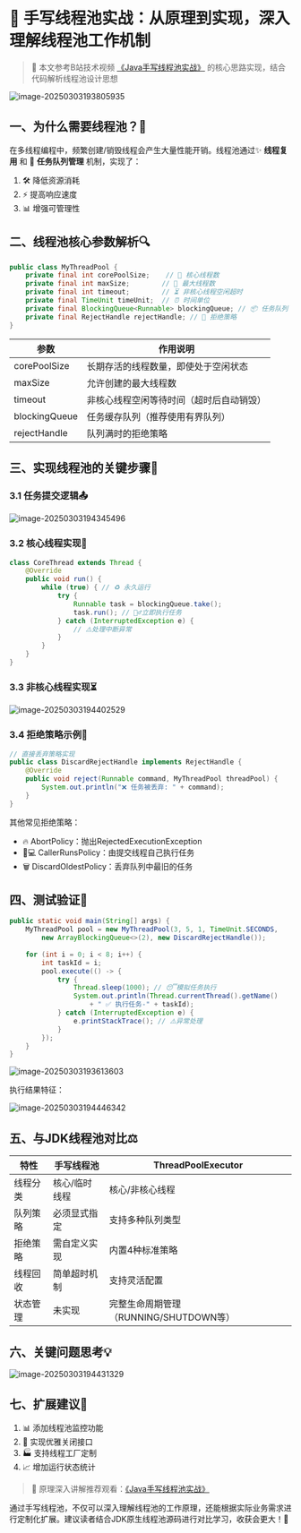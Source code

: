 # 🚀 手写线程池实战：从原理到实现，深入理解线程池工作机制

> 📌 本文参考B站技术视频 [《Java手写线程池实战》](https://www.bilibili.com/video/BV1cJf2YXEw3/) 的核心思路实现，结合代码解析线程池设计思想

![image-20250303193805935](https://imgtu.oss-cn-beijing.aliyuncs.com/blog_img/image-20250303193805935.png)

## 一、为什么需要线程池？🤔

在多线程编程中，频繁创建/销毁线程会产生大量性能开销。线程池通过✨ **线程复用** 和 🎯 **任务队列管理** 机制，实现了：

1. 🛠️ 降低资源消耗
2. ⚡ 提高响应速度
3. 📊 增强可管理性

## 二、线程池核心参数解析🔍

```java
public class MyThreadPool {
    private final int corePoolSize;    // 🧠 核心线程数
    private final int maxSize;        // 🚀 最大线程数
    private final int timeout;        // ⏳ 非核心线程空闲超时
    private final TimeUnit timeUnit;  // ⏰ 时间单位
    private final BlockingQueue<Runnable> blockingQueue; // 📦 任务队列
    private final RejectHandle rejectHandle; // 🚧 拒绝策略
}
```

| 参数          | 作用说明                                 |
| ------------- | ---------------------------------------- |
| corePoolSize  | 长期存活的线程数量，即使处于空闲状态     |
| maxSize       | 允许创建的最大线程数                     |
| timeout       | 非核心线程空闲等待时间（超时后自动销毁） |
| blockingQueue | 任务缓存队列（推荐使用有界队列）         |
| rejectHandle  | 队列满时的拒绝策略                       |

## 三、实现线程池的关键步骤🔨

### 3.1 任务提交逻辑📤

![image-20250303194345496](https://imgtu.oss-cn-beijing.aliyuncs.com/blog_img/image-20250303194345496.png)

### 3.2 核心线程实现💪

```java
class CoreThread extends Thread {
    @Override
    public void run() {
        while (true) { // ♻️ 永久运行
            try {
                Runnable task = blockingQueue.take();
                task.run(); // 🏃♂️立即执行任务
            } catch (InterruptedException e) {
                // ⚠️处理中断异常
            }
        }
    }
}
```

### 3.3 非核心线程实现⏳

![image-20250303194402529](https://imgtu.oss-cn-beijing.aliyuncs.com/blog_img/image-20250303194402529.png)

### 3.4 拒绝策略示例🚨

```java
// 直接丢弃策略实现
public class DiscardRejectHandle implements RejectHandle {
    @Override
    public void reject(Runnable command, MyThreadPool threadPool) {
        System.out.println("❌ 任务被丢弃: " + command);
    }
}
```

其他常见拒绝策略：
- 🔥 AbortPolicy：抛出RejectedExecutionException
- 👨💻 CallerRunsPolicy：由提交线程自己执行任务
- 🗑️ DiscardOldestPolicy：丢弃队列中最旧的任务

## 四、测试验证🔬

```java
public static void main(String[] args) {
    MyThreadPool pool = new MyThreadPool(3, 5, 1, TimeUnit.SECONDS, 
        new ArrayBlockingQueue<>(2), new DiscardRejectHandle());
    
    for (int i = 0; i < 8; i++) {
        int taskId = i;
        pool.execute(() -> {
            try {
                Thread.sleep(1000); // 😴模拟任务执行
                System.out.println(Thread.currentThread().getName() 
                    + " ✅ 执行任务-" + taskId);
            } catch (InterruptedException e) {
                e.printStackTrace(); // ⚠️异常处理
            }
        });
    }
}
```

![image-20250303193613603](https://imgtu.oss-cn-beijing.aliyuncs.com/blog_img/image-20250303193613603.png)

执行结果特征：

![image-20250303194446342](https://imgtu.oss-cn-beijing.aliyuncs.com/blog_img/image-20250303194446342.png)

## 五、与JDK线程池对比⚖️

| 特性     | 手写线程池    | ThreadPoolExecutor                     |
| -------- | ------------- | -------------------------------------- |
| 线程分类 | 核心/临时线程 | 核心/非核心线程                        |
| 队列策略 | 必须显式指定  | 支持多种队列类型                       |
| 拒绝策略 | 需自定义实现  | 内置4种标准策略                        |
| 线程回收 | 简单超时机制  | 支持灵活配置                           |
| 状态管理 | 未实现        | 完整生命周期管理（RUNNING/SHUTDOWN等） |

## 六、关键问题思考💡

![image-20250303194431329](https://imgtu.oss-cn-beijing.aliyuncs.com/blog_img/image-20250303194431329.png)

## 七、扩展建议🚀

1. 📊 添加线程池监控功能
2. 🛑 实现优雅关闭接口
3. 🏭 支持线程工厂定制
4. 📈 增加运行状态统计

> 🎥 原理深入讲解推荐观看：[《Java手写线程池实战》](https://www.bilibili.com/video/BV1cJf2YXEw3/)

通过手写线程池，不仅可以深入理解线程池的工作原理，还能根据实际业务需求进行定制化扩展。建议读者结合JDK原生线程池源码进行对比学习，收获会更大！🎯